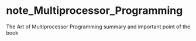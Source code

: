 # note_Multiprocessor_Programming
The Art of Multiprocessor Programming
summary and important point of the book
